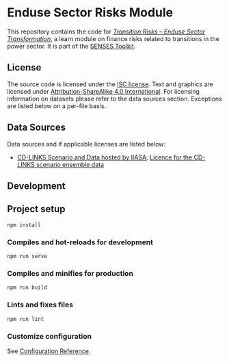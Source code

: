 # Enduse Sector Risks Module

This repository contains the code for [*Transition Risks – Enduse Sector Transformation*](https://climatescenarios.org/end-use), a learn module on finance risks related to transitions in the power sector. It is part of the [SENSES Toolkit](https://climatescenarios.org/).

## License

The source code is licensed under the [ISC license](LICENSE.md). Text and graphics are licensed under [Attribution-ShareAlike 4.0 International](https://creativecommons.org/licenses/by-sa/4.0/). For licensing information on datasets please refer to the data sources section. Exceptions are listed below on a per-file basis.

## Data Sources

Data sources and if applicable licenses are listed below:

- [CD-LINKS Scenario and Data hosted by IIASA]( https://data.ene.iiasa.ac.at/cd-links/); [Licence for the CD-LINKS scenario ensemble data](https://data.ene.iiasa.ac.at/cd-links/#/license)

## Development

## Project setup
```
npm install
```

### Compiles and hot-reloads for development
```
npm run serve
```

### Compiles and minifies for production
```
npm run build
```

### Lints and fixes files
```
npm run lint
```

### Customize configuration
See [Configuration Reference](https://cli.vuejs.org/config/).
